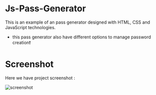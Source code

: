 # Js-Pass-Generator

This is an example of an pass generator designed with HTML, CSS and JavaScript technologies.

- this pass generator also have different options to manage password creation❗️

# Screenshot

Here we have project screenshot :

![screenshot](https://github.com/Jersonwm/Js-Pass-Generator/assets/9126710/0ca92aa7-bf8f-4ba4-ba04-ec963915a8e3)

